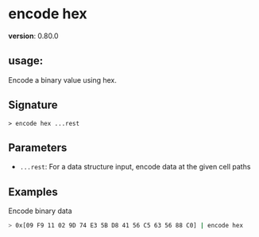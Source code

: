 # encode hex

**version**: 0.80.0

## **usage**:

Encode a binary value using hex.

## Signature

`> encode hex ...rest`

## Parameters

- `...rest`: For a data structure input, encode data at the given cell paths

## Examples

Encode binary data

```bash
> 0x[09 F9 11 02 9D 74 E3 5B D8 41 56 C5 63 56 88 C0] | encode hex
```
